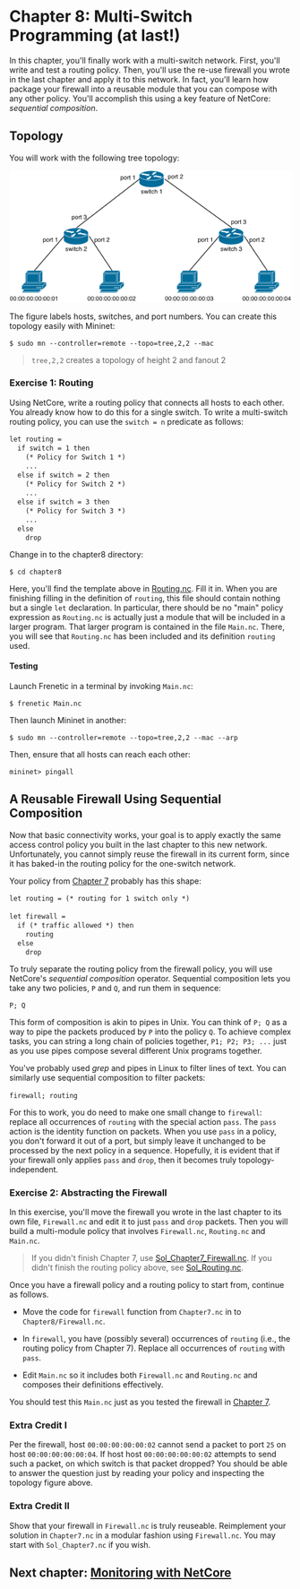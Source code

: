 # Chapter 8: Multi-Switch Programming (at last!)

In this chapter, you'll finally work with a multi-switch network. First, you'll write and test a routing policy. Then, you'll use the re-use firewall you wrote in the last chapter and apply it to this network. In fact, you'll learn how package your firewall into a reusable module that you can compose with any other policy. You'll accomplish this using a key feature of NetCore: _sequential composition_.

## Topology


You will work with the following tree topology:

![image](images/topo-tree-2-2.png)

The figure labels hosts, switches, and port numbers. You can create this topology easily with Mininet:

```
$ sudo mn --controller=remote --topo=tree,2,2 --mac
```
> `tree,2,2` creates a topology of height 2 and fanout 2


### Exercise 1: Routing

Using NetCore, write a routing policy that connects all hosts to each other. You already know how to do this for a single switch. To write a multi-switch routing policy, you can use the `switch = n` predicate as follows:

```
let routing =
  if switch = 1 then
    (* Policy for Switch 1 *)
    ...
  else if switch = 2 then
    (* Policy for Switch 2 *)
    ...
  else if switch = 3 then
    (* Policy for Switch 3 *)
    ...
  else
    drop
```

Change in to the chapter8 directory:
```
$ cd chapter8
```
Here, you'll find the template above in [Routing.nc](netcore-tutorial-code/Chapter8/Routing.nc). Fill it in.  When you are finishing filling in the definition of `routing`, this file should contain nothing but a single `let` declaration.  In particular, there should be no "main" policy expression as `Routing.nc` is actually just a module that will be included in a larger program.  That larger program is contained in the file `Main.nc`.  There, you will see that `Routing.nc` has been included and its definition `routing` used.

#### Testing

Launch Frenetic in a terminal by invoking `Main.nc`:

```
$ frenetic Main.nc
```

Then launch Mininet in another:

```
$ sudo mn --controller=remote --topo=tree,2,2 --mac --arp
```

Then, ensure that all hosts can reach each other:
```
mininet> pingall
```

## A Reusable Firewall Using Sequential Composition

Now that basic connectivity works, your goal is to apply exactly the same access control policy you built in the
last chapter to this new network. Unfortunately, you cannot simply reuse the firewall in its current form, since it has baked-in the routing policy for the one-switch network.

Your policy from [Chapter 7][Ch7] probably has this shape:

```
let routing = (* routing for 1 switch only *)

let firewall =
  if (* traffic allowed *) then
    routing
  else
    drop
```

To truly separate the routing policy from the firewall policy, you will use NetCore's _sequential composition_  operator. Sequential composition lets you take any two policies, `P` and `Q`,
and run them in sequence:

```
P; Q
```

This form of composition is akin to pipes in Unix. You can think of `P; Q` as a way to pipe the packets produced by `P` into the policy `Q`. To achieve complex tasks, you can string a long chain of policies together, `P1; P2; P3; ...` just as you use pipes compose several different Unix programs together.

You've probably used _grep_ and pipes in Linux to filter lines of text. You can similarly use sequential composition to filter packets:

`firewall; routing`

For this to work, you do need to make one small change to `firewall`:  replace all occurrences of `routing` with  the special action `pass`. The `pass` action is the identity function on packets. When you use `pass` in a policy, you don't forward it out of a port, but simply leave it unchanged to be processed by the next policy in a sequence.
Hopefully, it is evident that if your firewall only applies `pass` and `drop`, then it becomes truly topology-independent.

### Exercise 2: Abstracting the Firewall

In this exercise, you'll move the firewall you wrote in the last chapter to its own file, `Firewall.nc` and edit it to just `pass` and `drop` packets.  Then you will build a multi-module policy that involves `Firewall.nc`, `Routing.nc` and `Main.nc`.

> If you didn't finish Chapter 7, use
> [Sol_Chapter7_Firewall.nc](netcore-tutorial-code/Sol_Chapter7_Firewall.nc).
> If you didn't finish the routing policy above, see
> [Sol_Routing.nc](netcore-tutorial-code/Chapter8/Sol_Routing.nc).

Once you have a firewall policy and a routing policy to start from, continue as follows.

- Move the code for `firewall` function from `Chapter7.nc` in to `Chapter8/Firewall.nc`.

- In `firewall`, you have (possibly several) occurrences of `routing` (i.e., the routing policy from Chapter 7).  Replace all occurrences of `routing` with `pass`.
  
- Edit `Main.nc` so it includes both `Firewall.nc` and `Routing.nc` and composes their definitions effectively.  
  
You should test this `Main.nc` just as you tested the firewall in [Chapter 7][Ch7].

### Extra Credit I

Per the firewall, host `00:00:00:00:00:02` cannot send a packet to port `25` on host `00:00:00:00:00:04`. If host host `00:00:00:00:00:02` attempts to send such a packet, on which switch is that packet dropped? You should be able to answer the question just by reading your policy and inspecting the topology figure above.

### Extra Credit II

Show that your firewall in `Firewall.nc` is truly reuseable.  Reimplement your solution in `Chapter7.nc` in a modular fashion using `Firewall.nc`. You may start with `Sol_Chapter7.nc` if you wish. 

## Next chapter: [Monitoring with NetCore][Ch9]

[Ch9]: 09-NCMonitoring.md
[Ch7]: 07-NCFirewall.md

